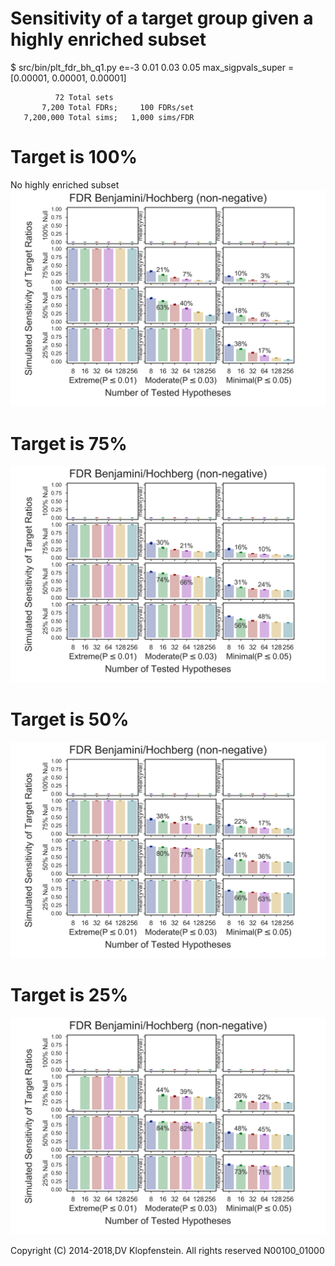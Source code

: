 # Sensitivity of a target group given a highly enriched subset
$ src/bin/plt_fdr_bh_q1.py e=-3
                      0.01     0.03     0.05
max_sigpvals_super = [0.00001, 0.00001, 0.00001]


```
          72 Total sets
       7,200 Total FDRs;     100 FDRs/set
   7,200,000 Total sims;   1,000 sims/FDR
```


# Target is 100%
No highly enriched subset    
![tgt025](fig_hypoth_100to025_01to05_008to256_N00100_01000_fdr_bh_sensitivity_tgt_p100.png)

# Target is 75%
![tgt025](fig_hypoth_100to025_01to05_008to256_N00100_01000_fdr_bh_sensitivity_tgt_p075.png)

# Target is 50%
![tgt025](fig_hypoth_100to025_01to05_008to256_N00100_01000_fdr_bh_sensitivity_tgt_p050.png)

# Target is 25%
![tgt025](fig_hypoth_100to025_01to05_008to256_N00100_01000_fdr_bh_sensitivity_tgt_p025.png)

Copyright (C) 2014-2018,DV Klopfenstein. All rights reserved
N00100_01000
